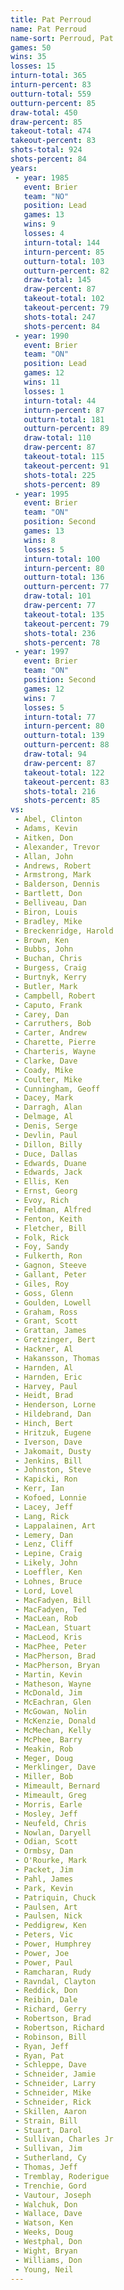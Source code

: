 ```yaml
---
title: Pat Perroud
name: Pat Perroud
name-sort: Perroud, Pat
games: 50
wins: 35
losses: 15
inturn-total: 365
inturn-percent: 83
outturn-total: 559
outturn-percent: 85
draw-total: 450
draw-percent: 85
takeout-total: 474
takeout-percent: 83
shots-total: 924
shots-percent: 84
years:
 - year: 1985
   event: Brier
   team: "NO"
   position: Lead
   games: 13
   wins: 9
   losses: 4
   inturn-total: 144
   inturn-percent: 85
   outturn-total: 103
   outturn-percent: 82
   draw-total: 145
   draw-percent: 87
   takeout-total: 102
   takeout-percent: 79
   shots-total: 247
   shots-percent: 84
 - year: 1990
   event: Brier
   team: "ON"
   position: Lead
   games: 12
   wins: 11
   losses: 1
   inturn-total: 44
   inturn-percent: 87
   outturn-total: 181
   outturn-percent: 89
   draw-total: 110
   draw-percent: 87
   takeout-total: 115
   takeout-percent: 91
   shots-total: 225
   shots-percent: 89
 - year: 1995
   event: Brier
   team: "ON"
   position: Second
   games: 13
   wins: 8
   losses: 5
   inturn-total: 100
   inturn-percent: 80
   outturn-total: 136
   outturn-percent: 77
   draw-total: 101
   draw-percent: 77
   takeout-total: 135
   takeout-percent: 79
   shots-total: 236
   shots-percent: 78
 - year: 1997
   event: Brier
   team: "ON"
   position: Second
   games: 12
   wins: 7
   losses: 5
   inturn-total: 77
   inturn-percent: 80
   outturn-total: 139
   outturn-percent: 88
   draw-total: 94
   draw-percent: 87
   takeout-total: 122
   takeout-percent: 83
   shots-total: 216
   shots-percent: 85
vs:
 - Abel, Clinton
 - Adams, Kevin
 - Aitken, Don
 - Alexander, Trevor
 - Allan, John
 - Andrews, Robert
 - Armstrong, Mark
 - Balderson, Dennis
 - Bartlett, Don
 - Belliveau, Dan
 - Biron, Louis
 - Bradley, Mike
 - Breckenridge, Harold
 - Brown, Ken
 - Bubbs, John
 - Buchan, Chris
 - Burgess, Craig
 - Burtnyk, Kerry
 - Butler, Mark
 - Campbell, Robert
 - Caputo, Frank
 - Carey, Dan
 - Carruthers, Bob
 - Carter, Andrew
 - Charette, Pierre
 - Charteris, Wayne
 - Clarke, Dave
 - Coady, Mike
 - Coulter, Mike
 - Cunningham, Geoff
 - Dacey, Mark
 - Darragh, Alan
 - Delmage, Al
 - Denis, Serge
 - Devlin, Paul
 - Dillon, Billy
 - Duce, Dallas
 - Edwards, Duane
 - Edwards, Jack
 - Ellis, Ken
 - Ernst, Georg
 - Evoy, Rich
 - Feldman, Alfred
 - Fenton, Keith
 - Fletcher, Bill
 - Folk, Rick
 - Foy, Sandy
 - Fulkerth, Ron
 - Gagnon, Steeve
 - Gallant, Peter
 - Giles, Roy
 - Goss, Glenn
 - Goulden, Lowell
 - Graham, Ross
 - Grant, Scott
 - Grattan, James
 - Gretzinger, Bert
 - Hackner, Al
 - Hakansson, Thomas
 - Harnden, Al
 - Harnden, Eric
 - Harvey, Paul
 - Heidt, Brad
 - Henderson, Lorne
 - Hildebrand, Dan
 - Hinch, Bert
 - Hritzuk, Eugene
 - Iverson, Dave
 - Jakomait, Dusty
 - Jenkins, Bill
 - Johnston, Steve
 - Kapicki, Ron
 - Kerr, Ian
 - Kofoed, Lonnie
 - Lacey, Jeff
 - Lang, Rick
 - Lappalainen, Art
 - Lemery, Dan
 - Lenz, Cliff
 - Lepine, Craig
 - Likely, John
 - Loeffler, Ken
 - Lohnes, Bruce
 - Lord, Lovel
 - MacFadyen, Bill
 - MacFadyen, Ted
 - MacLean, Rob
 - MacLean, Stuart
 - MacLeod, Kris
 - MacPhee, Peter
 - MacPherson, Brad
 - MacPherson, Bryan
 - Martin, Kevin
 - Matheson, Wayne
 - McDonald, Jim
 - McEachran, Glen
 - McGowan, Nolin
 - McKenzie, Donald
 - McMechan, Kelly
 - McPhee, Barry
 - Meakin, Rob
 - Meger, Doug
 - Merklinger, Dave
 - Miller, Bob
 - Mimeault, Bernard
 - Mimeault, Greg
 - Morris, Earle
 - Mosley, Jeff
 - Neufeld, Chris
 - Nowlan, Daryell
 - Odian, Scott
 - Ormbsy, Dan
 - O'Rourke, Mark
 - Packet, Jim
 - Pahl, James
 - Park, Kevin
 - Patriquin, Chuck
 - Paulsen, Art
 - Paulsen, Nick
 - Peddigrew, Ken
 - Peters, Vic
 - Power, Humphrey
 - Power, Joe
 - Power, Paul
 - Ramcharan, Rudy
 - Ravndal, Clayton
 - Reddick, Don
 - Reibin, Dale
 - Richard, Gerry
 - Robertson, Brad
 - Robertson, Richard
 - Robinson, Bill
 - Ryan, Jeff
 - Ryan, Pat
 - Schleppe, Dave
 - Schneider, Jamie
 - Schneider, Larry
 - Schneider, Mike
 - Schneider, Rick
 - Skillen, Aaron
 - Strain, Bill
 - Stuart, Darol
 - Sullivan, Charles Jr
 - Sullivan, Jim
 - Sutherland, Cy
 - Thomas, Jeff
 - Tremblay, Roderigue
 - Trenchie, Gord
 - Vautour, Joseph
 - Walchuk, Don
 - Wallace, Dave
 - Watson, Ken
 - Weeks, Doug
 - Westphal, Don
 - Wight, Bryan
 - Williams, Don
 - Young, Neil
---
```

